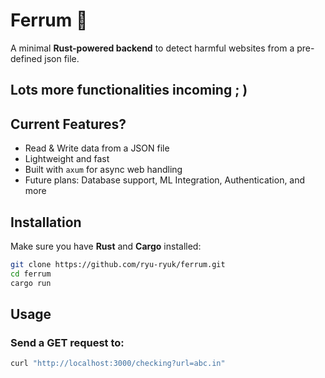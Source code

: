 # Ferrum 🦀

A minimal **Rust-powered backend** to detect harmful websites from a pre-defined json file.

## Lots more functionalities incoming ; )

## Current Features?

- Read & Write data from a JSON file
- Lightweight and fast
- Built with `axum` for async web handling
- Future plans: Database support, ML Integration, Authentication, and more

## Installation

Make sure you have **Rust** and **Cargo** installed:

```sh
git clone https://github.com/ryu-ryuk/ferrum.git
cd ferrum
cargo run
```

## Usage

### Send a GET request to:

```sh
curl "http://localhost:3000/checking?url=abc.in"
```
